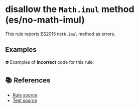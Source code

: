 # disallow the `Math.imul` method (es/no-math-imul)

This rule reports ES2015 `Math.imul` method as errors.

## Examples

⛔ Examples of **incorrect** code for this rule:

<eslint-playground type="bad" code="/*eslint es/no-math-imul: error */
const n = Math.imul(value)
" />

## 📚 References

- [Rule source](https://github.com/mysticatea/eslint-plugin-es/blob/v1.3.1/lib/rules/no-math-imul.js)
- [Test source](https://github.com/mysticatea/eslint-plugin-es/blob/v1.3.1/tests/lib/rules/no-math-imul.js)
